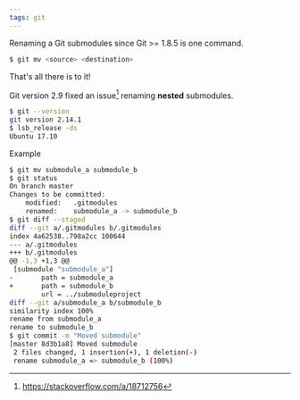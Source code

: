 ```yaml
---
tags: git
---
```

Renaming a Git submodules since Git >= 1.8.5 is one command.

```sh
$ git mv <source> <destination>
```

That's all there is to it!

Git version 2.9 fixed an issue[^1] renaming **nested** submodules.

```sh
$ git --version
git version 2.14.1
$ lsb_release -ds
Ubuntu 17.10
```

Example

```sh
$ git mv submodule_a submodule_b
$ git status
On branch master
Changes to be committed:
    modified:   .gitmodules
    renamed:    submodule_a -> submodule_b
$ git diff --staged
diff --git a/.gitmodules b/.gitmodules
index 4a62538..798a2cc 100644
--- a/.gitmodules
+++ b/.gitmodules
@@ -1,3 +1,3 @@
 [submodule "submodule_a"]
-       path = submodule_a
+       path = submodule_b
        url = ../submoduleproject
diff --git a/submodule_a b/submodule_b
similarity index 100%
rename from submodule_a
rename to submodule_b
$ git commit -m "Moved submodule"
[master 8d3b1a8] Moved submodule
 2 files changed, 1 insertion(+), 1 deletion(-)
 rename submodule_a => submodule_b (100%)
```

[^1]: https://stackoverflow.com/a/18712756
